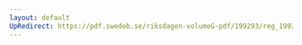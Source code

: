 ```yaml
---
layout: default
UpRedirect: https://pdf.swedeb.se/riksdagen-volumeG-pdf/199293/reg_199293_NU/reg_199293_NU_0016.pdf
---
```

